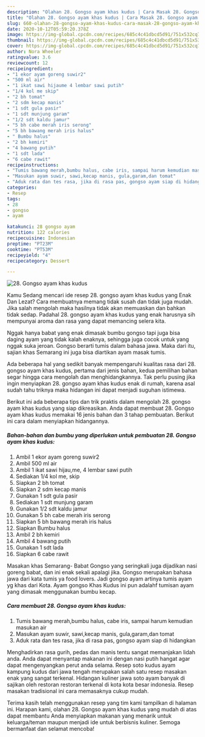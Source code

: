 ```yaml
---
description: "Olahan 28. Gongso ayam khas kudus | Cara Masak 28. Gongso ayam khas kudus Yang Bikin Ngiler"
title: "Olahan 28. Gongso ayam khas kudus | Cara Masak 28. Gongso ayam khas kudus Yang Bikin Ngiler"
slug: 660-olahan-28-gongso-ayam-khas-kudus-cara-masak-28-gongso-ayam-khas-kudus-yang-bikin-ngiler
date: 2020-10-12T05:59:20.378Z
image: https://img-global.cpcdn.com/recipes/685c4c41dbcd5d91/751x532cq70/28-gongso-ayam-khas-kudus-foto-resep-utama.jpg
thumbnail: https://img-global.cpcdn.com/recipes/685c4c41dbcd5d91/751x532cq70/28-gongso-ayam-khas-kudus-foto-resep-utama.jpg
cover: https://img-global.cpcdn.com/recipes/685c4c41dbcd5d91/751x532cq70/28-gongso-ayam-khas-kudus-foto-resep-utama.jpg
author: Nora Wheeler
ratingvalue: 3.6
reviewcount: 12
recipeingredient:
- "1 ekor ayam goreng suwir2"
- "500 ml air"
- "1 ikat sawi hijaume 4 lembar sawi putih"
- "1/4 kol me skip"
- "2 bh tomat"
- "2 sdm kecap manis"
- "1 sdt gula pasir"
- "1 sdt munjung garam"
- "1/2 sdt kaldu jamur"
- "5 bh cabe merah iris serong"
- "5 bh bawang merah iris halus"
- " Bumbu halus"
- "2 bh kemiri"
- "4 bawang putih"
- "1 sdt lada"
- "6 cabe rawit"
recipeinstructions:
- "Tumis bawang merah,bumbu halus, cabe iris, sampai harum kemudian masukan air"
- "Masukan ayam suwir, sawi,kecap manis, gula,garam,dan tomat"
- "Aduk rata dan tes rasa, jika di rasa pas, gongso ayam siap di hidangkan"
categories:
- Resep
tags:
- 28
- gongso
- ayam

katakunci: 28 gongso ayam 
nutrition: 122 calories
recipecuisine: Indonesian
preptime: "PT23M"
cooktime: "PT53M"
recipeyield: "4"
recipecategory: Dessert

---
```



![28. Gongso ayam khas kudus](https://img-global.cpcdn.com/recipes/685c4c41dbcd5d91/751x532cq70/28-gongso-ayam-khas-kudus-foto-resep-utama.jpg)

Kamu Sedang mencari ide resep 28. gongso ayam khas kudus yang Enak Dan Lezat? Cara membuatnya memang tidak susah dan tidak juga mudah. Jika salah mengolah maka hasilnya tidak akan memuaskan dan bahkan tidak sedap. Padahal 28. gongso ayam khas kudus yang enak harusnya sih mempunyai aroma dan rasa yang dapat memancing selera kita.

Nggak hanya babat yang enak dimasak bumbu gongso tapi juga bisa daging ayam yang tidak kalah enaknya, sehingga juga cocok untuk yang nggak suka jeroan. Gongso berarti tumis dalam bahasa jawa. Maka dari itu, sajian khas Semarang ini juga bisa diartikan ayam masak tumis.

Ada beberapa hal yang sedikit banyak mempengaruhi kualitas rasa dari 28. gongso ayam khas kudus, pertama dari jenis bahan, kedua pemilihan bahan segar hingga cara mengolah dan menghidangkannya. Tak perlu pusing jika ingin menyiapkan 28. gongso ayam khas kudus enak di rumah, karena asal sudah tahu triknya maka hidangan ini dapat menjadi suguhan istimewa.


Berikut ini ada beberapa tips dan trik praktis dalam mengolah 28. gongso ayam khas kudus yang siap dikreasikan. Anda dapat membuat 28. Gongso ayam khas kudus memakai 16 jenis bahan dan 3 tahap pembuatan. Berikut ini cara dalam menyiapkan hidangannya.

<!--inarticleads1-->

##### Bahan-bahan dan bumbu yang diperlukan untuk pembuatan 28. Gongso ayam khas kudus:

1. Ambil 1 ekor ayam goreng suwir2
1. Ambil 500 ml air
1. Ambil 1 ikat sawi hijau,me, 4 lembar sawi putih
1. Sediakan 1/4 kol me, skip
1. Siapkan 2 bh tomat
1. Siapkan 2 sdm kecap manis
1. Gunakan 1 sdt gula pasir
1. Sediakan 1 sdt munjung garam
1. Gunakan 1/2 sdt kaldu jamur
1. Gunakan 5 bh cabe merah iris serong
1. Siapkan 5 bh bawang merah iris halus
1. Siapkan  Bumbu halus
1. Ambil 2 bh kemiri
1. Ambil 4 bawang putih
1. Gunakan 1 sdt lada
1. Siapkan 6 cabe rawit


Masakan khas Semarang- Babat Gongso yang seringkali juga dijadikan nasi goreng babat, dan ini enak sekali apalagi jika. Gongso merupakan bahasa jawa dari kata tumis ya food lovers. Jadi gongso ayam artinya tumis ayam yg khas dari Kota. Ayam gongso Khas Kudus ini pun adalahf tumisan ayam yang dimasak menggunakan bumbu kecap. 

<!--inarticleads2-->

##### Cara membuat 28. Gongso ayam khas kudus:

1. Tumis bawang merah,bumbu halus, cabe iris, sampai harum kemudian masukan air
1. Masukan ayam suwir, sawi,kecap manis, gula,garam,dan tomat
1. Aduk rata dan tes rasa, jika di rasa pas, gongso ayam siap di hidangkan


Menghadirkan rasa gurih, pedas dan manis tentu sangat memanjakan lidah anda. Anda dapat menyantap makanan ini dengan nasi putih hangat agar dapat mengenyangkan perut anda selama. Resep soto kudus ayam kampung kudus dari jawa tengah merupakan salah satu resep masakan enak yang sangat terkenal. Hidangan kuliner jawa soto ayam banyak di sajikan oleh restoran restoran terkenal di kota kota besar indonesia. Resep masakan tradisional ini cara memasaknya cukup mudah. 

Terima kasih telah menggunakan resep yang tim kami tampilkan di halaman ini. Harapan kami, olahan 28. Gongso ayam khas kudus yang mudah di atas dapat membantu Anda menyiapkan makanan yang menarik untuk keluarga/teman maupun menjadi ide untuk berbisnis kuliner. Semoga bermanfaat dan selamat mencoba!
